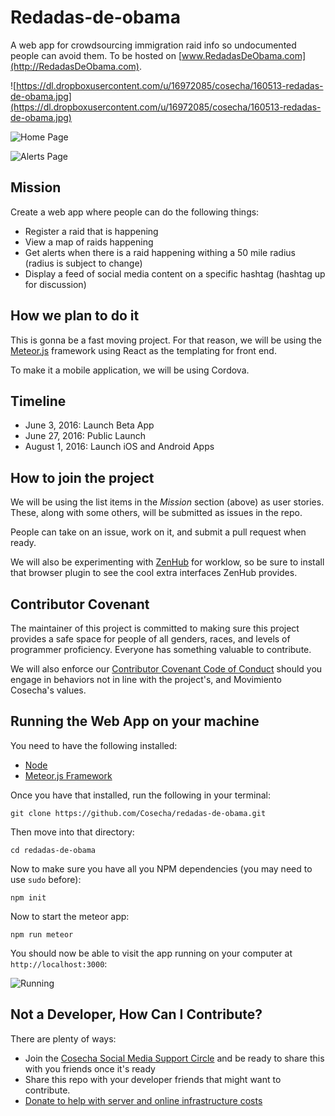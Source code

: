 # Redadas-de-obama
A web app for crowdsourcing immigration raid info so undocumented people can avoid them. To be hosted on [www.RedadasDeObama.com](http://RedadasDeObama.com).

![https://dl.dropboxusercontent.com/u/16972085/cosecha/160513-redadas-de-obama.jpg](https://dl.dropboxusercontent.com/u/16972085/cosecha/160513-redadas-de-obama.jpg)

![Home Page](https://dl.dropboxusercontent.com/u/16972085/cosecha/redadas-de-obama/Screen%20Shot%202016-06-03%20at%202.43.06%20PM.png)

![Alerts Page](https://dl.dropboxusercontent.com/u/16972085/cosecha/redadas-de-obama/Screen%20Shot%202016-05-20%20at%206.41.00%20PM.png)

## Mission

Create a web app where people can do the following things:
- Register a raid that is happening
- View a map of raids happening
- Get alerts when there is a raid happening withing a 50 mile radius (radius is subject to change)
- Display a feed of social media content on a specific hashtag (hashtag up for discussion)

## How we plan to do it

This is gonna be a fast moving project. For that reason, we will be using the [Meteor.js](http://meteor.com) framework using React as the templating for front end.

To make it a mobile application, we will be using Cordova.

## Timeline

- June 3, 2016: Launch Beta App
- June 27, 2016: Public Launch
- August 1, 2016: Launch iOS and Android Apps

## How to join the project

We will be using the list items in the *Mission* section (above) as user stories. These, along with some others, will be submitted as issues in the repo.

People can take on an issue, work on it, and submit a pull request when ready.

We will also be experimenting with [ZenHub](https://www.zenhub.com/) for worklow, so be sure to install that browser plugin to see the cool extra interfaces ZenHub provides.


## Contributor Covenant

The maintainer of this project is committed to making sure this project provides a safe space for people of all genders, races, and levels of programmer proficiency. Everyone has something valuable to contribute.

We will also enforce our [Contributor Covenant Code of Conduct](CODE_OF_CONDUCT.md) should you engage in behaviors not in line with the project's, and Movimiento Cosecha's values.

## Running the Web App on your machine

You need to have the following installed:

- [Node](https://nodejs.org)
- [Meteor.js Framework](http://meteor.com)

Once you have that installed, run the following in your terminal:

`git clone https://github.com/Cosecha/redadas-de-obama.git`

Then move into that directory:

`cd redadas-de-obama`

Now to make sure you have all you NPM dependencies (you may need to use `sudo` before):

`npm init`

Now to start the meteor app:

`npm run meteor`

You should now be able to visit the app running on your computer at `http://localhost:3000`:

![Running](https://dl.dropboxusercontent.com/u/16972085/cosecha/redadas-de-obama/Screen%20Shot%202016-05-16%20at%2010.26.48%20PM.png)

## Not a Developer, How Can I Contribute?

There are plenty of ways:
- Join the [Cosecha Social Media Support Circle](https://www.facebook.com/groups/217068172002687) and be ready to share this with you friends once it's ready
- Share this repo with your developer friends that might want to contribute.
- [Donate to help with server and online infrastructure costs](https://actionnetwork.org/fundraising/donate-to-cosecha-online-infrastructure-costs)
